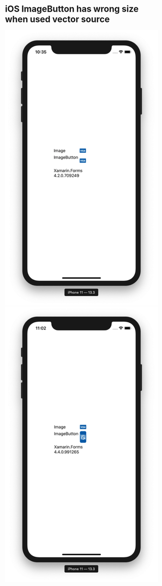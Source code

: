 # iOS ImageButton has wrong size when used vector source
![XF 4.2](https://github.com/kuzub/ImageButtonIssue/blob/master/Screenshots/iOS%20XF%204.2.png)
![XF 4.4](https://github.com/kuzub/ImageButtonIssue/blob/master/Screenshots/iOS%20XF%204.4.png)
